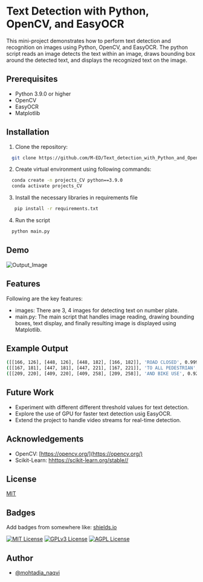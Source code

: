 
# Text Detection with Python, OpenCV, and EasyOCR

This mini-project demonstrates how to perform text detection and recognition on images using Python, OpenCV, and EasyOCR. The python script reads an image detects the text within an image, draws bounding box around the detected text, and displays the recognized text on the image.






## Prerequisites
- Python 3.9.0 or higher 
- OpenCV
- EasyOCR
- Matplotlib

## Installation

1. Clone the repository:

```bash
  git clone https://github.com/M-ED/Text_detection_with_Python_and_Opencv_OCR_using_EasyOCR.git
```

2. Create virtual environment using following commands:
```bash
  conda create -n projects_CV python==3.9.0
  conda activate projects_CV
```

3. Install the necessary libraries in requirements file
```bash
   pip install -r requirements.txt
```

4. Run the script
```bash
  python main.py
```


## Demo

![Output_Image](https://drive.google.com/file/d/1LEf4HMJAUtz8mIO-HDmtmdXanzDBXb2r/view?usp=drive_link)
## Features

Following are the key features:
- images: There are 3, 4 images for detecting text on number plate.
- main.py: The main script that handles image reading, drawing bounding boxes, text display, and finally resulting image is displayed using Matplotlib.

## Example Output

```bash
([[166, 126], [448, 126], [448, 182], [166, 182]], 'ROAD CLOSED', 0.9994066640174729)
([[167, 181], [447, 181], [447, 221], [167, 221]], 'TO ALL PEDESTRIAN', 0.9704423461894937)
([[209, 220], [409, 220], [409, 258], [209, 258]], 'AND BIKE USE', 0.9281838718124332)
```

## Future Work

- Experiment with different different threshold values for text detection.
- Explore the use of GPU for faster text detection usig EasyOCR.
- Extend the project to handle video streams for real-time detection.





## Acknowledgements

- OpenCV: [https://opencv.org/](https://opencv.org/)
- Scikit-Learn: [hhttps://scikit-learn.org/stable//](https://scikit-learn.org/stable/)



## License

[MIT](https://choosealicense.com/licenses/mit/)


## Badges

Add badges from somewhere like: [shields.io](https://shields.io/)

[![MIT License](https://img.shields.io/badge/License-MIT-green.svg)](https://choosealicense.com/licenses/mit/)
[![GPLv3 License](https://img.shields.io/badge/License-GPL%20v3-yellow.svg)](https://opensource.org/licenses/)
[![AGPL License](https://img.shields.io/badge/license-AGPL-blue.svg)](http://www.gnu.org/licenses/agpl-3.0)


## Author

- [@mohtadia_naqvi](https://github.com/M-ED)

